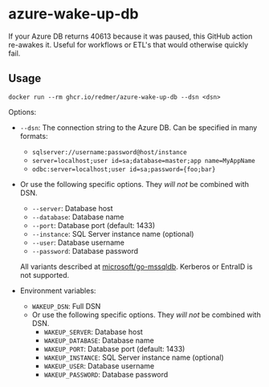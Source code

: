 # azure-wake-up-db

If your Azure DB returns 40613 because it was paused, this GitHub action re-awakes it. Useful for workflows or ETL's that would otherwise quickly fail.

## Usage

```
docker run --rm ghcr.io/redmer/azure-wake-up-db --dsn <dsn>
```

Options:

- `--dsn`: The connection string to the Azure DB. Can be specified in many formats:
  - `sqlserver://username:password@host/instance`
  - `server=localhost;user id=sa;database=master;app name=MyAppName`
  - `odbc:server=localhost;user id=sa;password={foo;bar}`
- Or use the following specific options. They _will not_ be combined with DSN.
  - `--server`: Database host
  - `--database`: Database name
  - `--port`: Database port (default: 1433)
  - `--instance`: SQL Server instance name (optional)
  - `--user`: Database username
  - `--password`: Database password

  All variants described at [microsoft/go-mssqldb].
  Kerberos or EntraID is not supported.

- Environment variables:
  - `WAKEUP_DSN`: Full DSN
  - Or use the following specific options. They _will not_ be combined with DSN.
    - `WAKEUP_SERVER`: Database host
    - `WAKEUP_DATABASE`: Database name
    - `WAKEUP_PORT`: Database port (default: 1433)
    - `WAKEUP_INSTANCE`: SQL Server instance name (optional)
    - `WAKEUP_USER`: Database username
    - `WAKEUP_PASSWORD`: Database password


[microsoft/go-mssqldb]: https://github.com/microsoft/go-mssqldb/blob/main/README.md#the-connection-string-can-be-specified-in-one-of-three-formats
